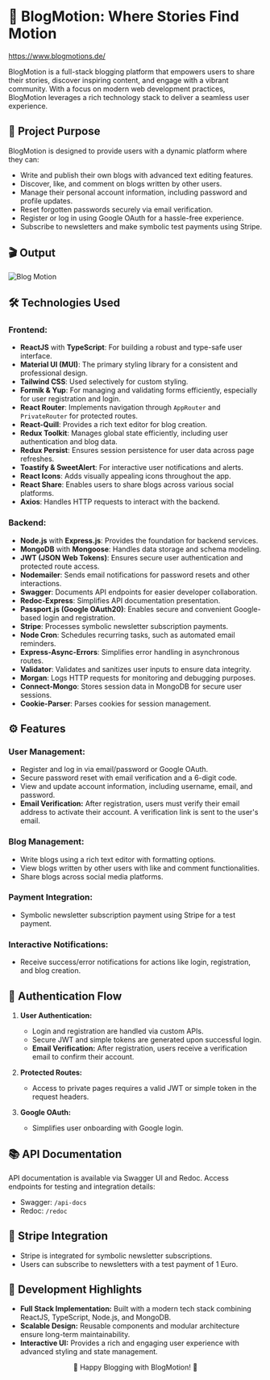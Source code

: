 # 📝 BlogMotion: Where Stories Find Motion

https://www.blogmotions.de/

BlogMotion is a full-stack blogging platform that empowers users to share their stories, discover inspiring content, and engage with a vibrant community. With a focus on modern web development practices, BlogMotion leverages a rich technology stack to deliver a seamless user experience.

## 🌟 Project Purpose

BlogMotion is designed to provide users with a dynamic platform where they can:

- Write and publish their own blogs with advanced text editing features.
- Discover, like, and comment on blogs written by other users.
- Manage their personal account information, including password and profile updates.
- Reset forgotten passwords securely via email verification.
- Register or log in using Google OAuth for a hassle-free experience.
- Subscribe to newsletters and make symbolic test payments using Stripe.

## 🎬 Output

![Blog Motion](https://github.com/user-attachments/assets/e9c636fe-d5bd-4fec-be0f-bca7c00c869f)


## 🛠️ Technologies Used

### **Frontend:**

- **ReactJS** with **TypeScript**: For building a robust and type-safe user interface.
- **Material UI (MUI)**: The primary styling library for a consistent and professional design.
- **Tailwind CSS**: Used selectively for custom styling.
- **Formik & Yup**: For managing and validating forms efficiently, especially for user registration and login.
- **React Router**: Implements navigation through `AppRouter` and `PrivateRouter` for protected routes.
- **React-Quill**: Provides a rich text editor for blog creation.
- **Redux Toolkit**: Manages global state efficiently, including user authentication and blog data.
- **Redux Persist**: Ensures session persistence for user data across page refreshes.
- **Toastify & SweetAlert**: For interactive user notifications and alerts.
- **React Icons**: Adds visually appealing icons throughout the app.
- **React Share**: Enables users to share blogs across various social platforms.
- **Axios**: Handles HTTP requests to interact with the backend.

### **Backend:**

- **Node.js** with **Express.js**: Provides the foundation for backend services.
- **MongoDB** with **Mongoose**: Handles data storage and schema modeling.
- **JWT (JSON Web Tokens)**: Ensures secure user authentication and protected route access.
- **Nodemailer**: Sends email notifications for password resets and other interactions.
- **Swagger**: Documents API endpoints for easier developer collaboration.
- **Redoc-Express**: Simplifies API documentation presentation.
- **Passport.js (Google OAuth20)**: Enables secure and convenient Google-based login and registration.
- **Stripe**: Processes symbolic newsletter subscription payments.
- **Node Cron**: Schedules recurring tasks, such as automated email reminders.
- **Express-Async-Errors**: Simplifies error handling in asynchronous routes.
- **Validator**: Validates and sanitizes user inputs to ensure data integrity.
- **Morgan**: Logs HTTP requests for monitoring and debugging purposes.
- **Connect-Mongo**: Stores session data in MongoDB for secure user sessions.
- **Cookie-Parser**: Parses cookies for session management.

## ⚙️ Features

### **User Management:**

- Register and log in via email/password or Google OAuth.
- Secure password reset with email verification and a 6-digit code.
- View and update account information, including username, email, and password.
- **Email Verification:** After registration, users must verify their email address to activate their account. A verification link is sent to the user's email.

### **Blog Management:**

- Write blogs using a rich text editor with formatting options.
- View blogs written by other users with like and comment functionalities.
- Share blogs across social media platforms.

### **Payment Integration:**

- Symbolic newsletter subscription payment using Stripe for a test payment.

### **Interactive Notifications:**

- Receive success/error notifications for actions like login, registration, and blog creation.

## 🔐 Authentication Flow

1. **User Authentication:**

   - Login and registration are handled via custom APIs.
   - Secure JWT and simple tokens are generated upon successful login.
   - **Email Verification:** After registration, users receive a verification email to confirm their account.

2. **Protected Routes:**

   - Access to private pages requires a valid JWT or simple token in the request headers.

3. **Google OAuth:**
   - Simplifies user onboarding with Google login.

## 📚 API Documentation

API documentation is available via Swagger UI and Redoc. Access endpoints for testing and integration details:

- Swagger: `/api-docs`
- Redoc: `/redoc`

## 🛒 Stripe Integration

- Stripe is integrated for symbolic newsletter subscriptions.
- Users can subscribe to newsletters with a test payment of 1 Euro.

## 🚀 Development Highlights

- **Full Stack Implementation:** Built with a modern tech stack combining ReactJS, TypeScript, Node.js, and MongoDB.
- **Scalable Design:** Reusable components and modular architecture ensure long-term maintainability.
- **Interactive UI:** Provides a rich and engaging user experience with advanced styling and state management.

<p align="center">🚀 Happy Blogging with BlogMotion! 🚀</p>
